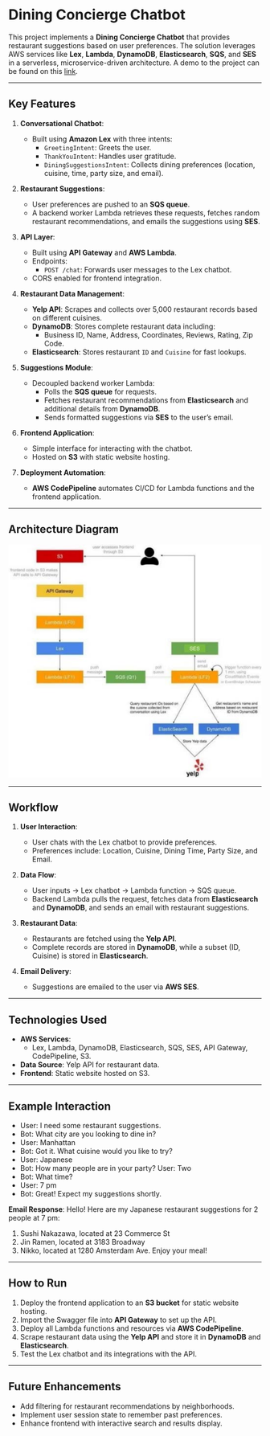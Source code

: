 # Dining Concierge Chatbot

This project implements a **Dining Concierge Chatbot** that provides restaurant suggestions based on user preferences. The solution leverages AWS services like **Lex**, **Lambda**, **DynamoDB**, **Elasticsearch**, **SQS**, and **SES** in a serverless, microservice-driven architecture. A demo to the project can be found on this [link](https://www.youtube.com/watch?v=ZQRdDwzZ3AI).

---

## Key Features

1. **Conversational Chatbot**:
   - Built using **Amazon Lex** with three intents:
     - `GreetingIntent`: Greets the user.
     - `ThankYouIntent`: Handles user gratitude.
     - `DiningSuggestionsIntent`: Collects dining preferences (location, cuisine, time, party size, and email).

2. **Restaurant Suggestions**:
   - User preferences are pushed to an **SQS queue**.
   - A backend worker Lambda retrieves these requests, fetches random restaurant recommendations, and emails the suggestions using **SES**.

3. **API Layer**:
   - Built using **API Gateway** and **AWS Lambda**.
   - Endpoints:
     - `POST /chat`: Forwards user messages to the Lex chatbot.
   - CORS enabled for frontend integration.

4. **Restaurant Data Management**:
   - **Yelp API**: Scrapes and collects over 5,000 restaurant records based on different cuisines.
   - **DynamoDB**: Stores complete restaurant data including:
     - Business ID, Name, Address, Coordinates, Reviews, Rating, Zip Code.
   - **Elasticsearch**: Stores restaurant `ID` and `Cuisine` for fast lookups.

5. **Suggestions Module**:
   - Decoupled backend worker Lambda:
     - Polls the **SQS queue** for requests.
     - Fetches restaurant recommendations from **Elasticsearch** and additional details from **DynamoDB**.
     - Sends formatted suggestions via **SES** to the user’s email.

6. **Frontend Application**:
   - Simple interface for interacting with the chatbot.
   - Hosted on **S3** with static website hosting.

7. **Deployment Automation**:
   - **AWS CodePipeline** automates CI/CD for Lambda functions and the frontend application.

---

## Architecture Diagram

![Architecture Diagram](Diagram.jpg)

---


## Workflow

1. **User Interaction**:
   - User chats with the Lex chatbot to provide preferences.
   - Preferences include: Location, Cuisine, Dining Time, Party Size, and Email.

2. **Data Flow**:
   - User inputs → Lex chatbot → Lambda function → SQS queue.
   - Backend Lambda pulls the request, fetches data from **Elasticsearch** and **DynamoDB**, and sends an email with restaurant suggestions.

3. **Restaurant Data**:
   - Restaurants are fetched using the **Yelp API**.
   - Complete records are stored in **DynamoDB**, while a subset (ID, Cuisine) is stored in **Elasticsearch**.

4. **Email Delivery**:
   - Suggestions are emailed to the user via **AWS SES**.

---

## Technologies Used

- **AWS Services**:
  - Lex, Lambda, DynamoDB, Elasticsearch, SQS, SES, API Gateway, CodePipeline, S3.
- **Data Source**: Yelp API for restaurant data.
- **Frontend**: Static website hosted on S3.

---

## Example Interaction
- User: I need some restaurant suggestions. 
- Bot: What city are you looking to dine in? 
- User: Manhattan 
- Bot: Got it. What cuisine would you like to try? 
- User: Japanese 
- Bot: How many people are in your party? User: Two 
- Bot: What time? 
- User: 7 pm 
- Bot: Great! Expect my suggestions shortly.

**Email Response**:
Hello! Here are my Japanese restaurant suggestions for 2 people at 7 pm:

1. Sushi Nakazawa, located at 23 Commerce St
2. Jin Ramen, located at 3183 Broadway
3. Nikko, located at 1280 Amsterdam Ave.
Enjoy your meal!


---

## How to Run

1. Deploy the frontend application to an **S3 bucket** for static website hosting.
2. Import the Swagger file into **API Gateway** to set up the API.
3. Deploy all Lambda functions and resources via **AWS CodePipeline**.
4. Scrape restaurant data using the **Yelp API** and store it in **DynamoDB** and **Elasticsearch**.
5. Test the Lex chatbot and its integrations with the API.

---

## Future Enhancements

- Add filtering for restaurant recommendations by neighborhoods.
- Implement user session state to remember past preferences.
- Enhance frontend with interactive search and results display.

